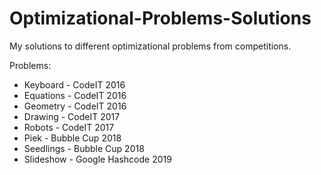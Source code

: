 # Optimizational-Problems-Solutions
My solutions to different optimizational problems from competitions.

Problems:

- Keyboard - CodeIT 2016
- Equations - CodeIT 2016
- Geometry - CodeIT 2016
- Drawing - CodeIT 2017
- Robots - CodeIT 2017
- Piek - Bubble Cup 2018
- Seedlings - Bubble Cup 2018
- Slideshow - Google Hashcode 2019

